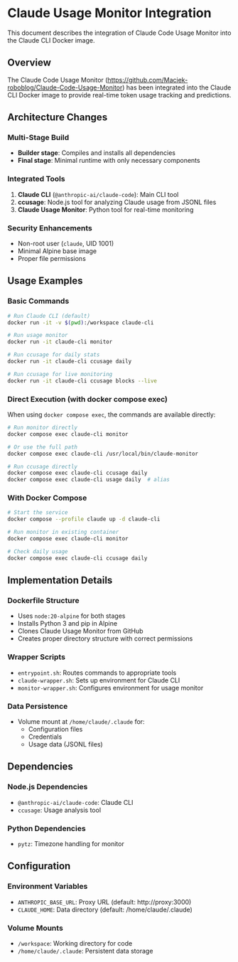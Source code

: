 # Claude Usage Monitor Integration

This document describes the integration of Claude Code Usage Monitor into the Claude CLI Docker image.

## Overview

The Claude Code Usage Monitor (https://github.com/Maciek-roboblog/Claude-Code-Usage-Monitor) has been integrated into the Claude CLI Docker image to provide real-time token usage tracking and predictions.

## Architecture Changes

### Multi-Stage Build

- **Builder stage**: Compiles and installs all dependencies
- **Final stage**: Minimal runtime with only necessary components

### Integrated Tools

1. **Claude CLI** (`@anthropic-ai/claude-code`): Main CLI tool
2. **ccusage**: Node.js tool for analyzing Claude usage from JSONL files
3. **Claude Usage Monitor**: Python tool for real-time monitoring

### Security Enhancements

- Non-root user (`claude`, UID 1001)
- Minimal Alpine base image
- Proper file permissions

## Usage Examples

### Basic Commands

```bash
# Run Claude CLI (default)
docker run -it -v $(pwd):/workspace claude-cli

# Run usage monitor
docker run -it claude-cli monitor

# Run ccusage for daily stats
docker run -it claude-cli ccusage daily

# Run ccusage for live monitoring
docker run -it claude-cli ccusage blocks --live
```

### Direct Execution (with docker compose exec)

When using `docker compose exec`, the commands are available directly:

```bash
# Run monitor directly
docker compose exec claude-cli monitor

# Or use the full path
docker compose exec claude-cli /usr/local/bin/claude-monitor

# Run ccusage directly
docker compose exec claude-cli ccusage daily
docker compose exec claude-cli usage daily  # alias
```

### With Docker Compose

```bash
# Start the service
docker compose --profile claude up -d claude-cli

# Run monitor in existing container
docker compose exec claude-cli monitor

# Check daily usage
docker compose exec claude-cli ccusage daily
```

## Implementation Details

### Dockerfile Structure

- Uses `node:20-alpine` for both stages
- Installs Python 3 and pip in Alpine
- Clones Claude Usage Monitor from GitHub
- Creates proper directory structure with correct permissions

### Wrapper Scripts

- `entrypoint.sh`: Routes commands to appropriate tools
- `claude-wrapper.sh`: Sets up environment for Claude CLI
- `monitor-wrapper.sh`: Configures environment for usage monitor

### Data Persistence

- Volume mount at `/home/claude/.claude` for:
  - Configuration files
  - Credentials
  - Usage data (JSONL files)

## Dependencies

### Node.js Dependencies

- `@anthropic-ai/claude-code`: Claude CLI
- `ccusage`: Usage analysis tool

### Python Dependencies

- `pytz`: Timezone handling for monitor

## Configuration

### Environment Variables

- `ANTHROPIC_BASE_URL`: Proxy URL (default: http://proxy:3000)
- `CLAUDE_HOME`: Data directory (default: /home/claude/.claude)

### Volume Mounts

- `/workspace`: Working directory for code
- `/home/claude/.claude`: Persistent data storage
